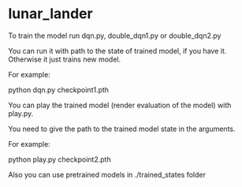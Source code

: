 # lunar_lander
To train the model run dqn.py, double_dqn1.py or double_dqn2.py

You can run it with path to the state of trained model, if you have it. Otherwise it just trains new model.

For example:

  python dqn.py checkpoint1.pth
 
You can play the trained model (render evaluation of the model) with play.py.
 
You need to give the path to the trained model state in the arguments.

For example:

  python play.py checkpoint2.pth
  
 Also you can use pretrained models in ./trained_states folder
